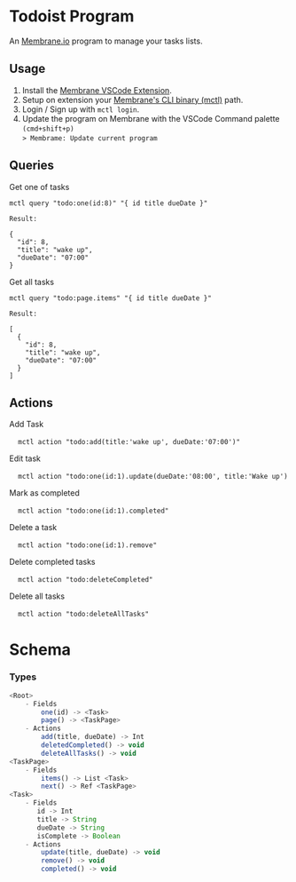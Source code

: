 # Todoist Program

An [Membrane.io](https://membrane.io/) program to manage your tasks lists.

## Usage

1. Install the [Membrane VSCode Extension](https://marketplace.visualstudio.com/items?itemName=membrane.membrane).
2. Setup on extension your [Membrane's CLI binary (mctl)](https://membrane.io/download) path.
3. Login / Sign up with ```mctl login```.
4. Update the program on Membrane with the VSCode Command palette `(cmd+shift+p)`\
  ```> Membrame: Update current program```

## Queries
Get one of tasks
```
mctl query "todo:one(id:8)" "{ id title dueDate }"

Result:

{
  "id": 8,
  "title": "wake up",
  "dueDate": "07:00"
}
```

Get all tasks
```
mctl query "todo:page.items" "{ id title dueDate }"

Result:

[
  {
    "id": 8,
    "title": "wake up",
    "dueDate": "07:00"
  }
]
```

## Actions

Add Task

$~~~~$`mctl action "todo:add(title:'wake up', dueDate:'07:00')"`

Edit task

$~~~~$`mctl action "todo:one(id:1).update(dueDate:'08:00', title:'Wake up')`

Mark as completed

$~~~~$`mctl action "todo:one(id:1).completed"`

Delete a task

$~~~~$`mctl action "todo:one(id:1).remove"`

Delete completed tasks

$~~~~$`mctl action "todo:deleteCompleted"`

Delete all tasks

$~~~~$`mctl action "todo:deleteAllTasks"`

# Schema

### Types
```javascript
<Root>
    - Fields
        one(id) -> <Task>
        page() -> <TaskPage>
    - Actions
        add(title, dueDate) -> Int
        deletedCompleted() -> void
        deleteAllTasks() -> void
<TaskPage>
    - Fields
        items() -> List <Task>
        next() -> Ref <TaskPage>
<Task>
    - Fields
       id -> Int
       title -> String
       dueDate -> String
       isComplete -> Boolean
    - Actions
        update(title, dueDate) -> void
        remove() -> void
        completed() -> void
```
